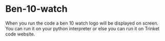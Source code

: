 # Ben-10-watch 
When you run the code a ben 10 watch logo will be displayed on screen. You can run it on your python interpreter or else you can run it on Trinket code website.
